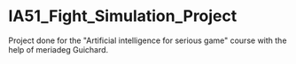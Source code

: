 # IA51_Fight_Simulation_Project
 Project done for the "Artificial intelligence for serious game" course with the help of meriadeg Guichard.
